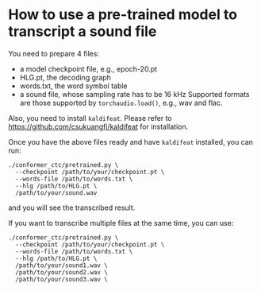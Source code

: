 
# How to use a pre-trained model to transcript a sound file

You need to prepare 4 files:

  - a model checkpoint file, e.g., epoch-20.pt
  - HLG.pt, the decoding graph
  - words.txt, the word symbol table
  - a sound file, whose sampling rate has to be 16 kHz
    Supported formats are those supported by `torchaudio.load()`,
    e.g., wav and flac.

Also, you need to install `kaldifeat`. Please refer to
<https://github.com/csukuangfj/kaldifeat> for installation.

Once you have the above files ready and have `kaldifeat` installed,
you can run:

```
./conformer_ctc/pretrained.py \
  --checkpoint /path/to/your/checkpoint.pt \
  --words-file /path/to/words.txt \
  --hlg /path/to/HLG.pt \
  /path/to/your/sound.wav
```

and you will see the transcribed result.

If you want to transcribe multiple files at the same time, you can use:

```
./conformer_ctc/pretrained.py \
  --checkpoint /path/to/your/checkpoint.pt \
  --words-file /path/to/words.txt \
  --hlg /path/to/HLG.pt \
  /path/to/your/sound1.wav \
  /path/to/your/sound2.wav \
  /path/to/your/sound3.wav \
```
